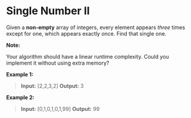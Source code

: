 # Single Number II
Given a **non-empty** array of integers, every element appears _three_ times except for one, which appears exactly once. Find that single one.

**Note:**

Your algorithm should have a linear runtime complexity. Could you implement it without using extra memory?

**Example 1:**

>**Input:** [2,2,3,2]
>**Output:** 3

**Example 2:**

>**Input:** [0,1,0,1,0,1,99]
>**Output:** 99
